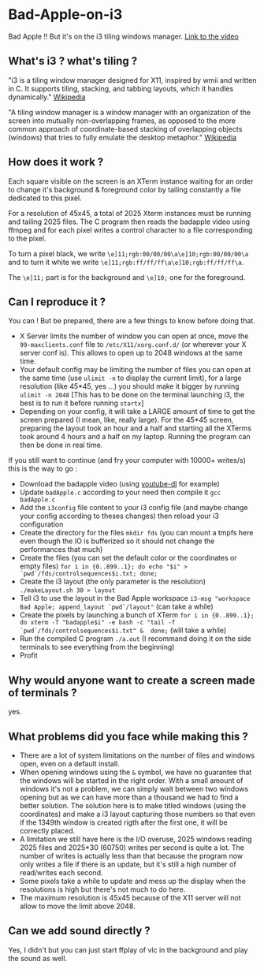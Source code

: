 # Bad-Apple-on-i3
Bad Apple !! But it's on the i3 tiling windows manager.
[Link to the video](https://www.youtube.com/watch?v=1JkRM9LUueY)

## What's i3 ? what's tiling ?
"i3 is a tiling window manager designed for X11, inspired by wmii and written in C. It supports tiling, stacking, and tabbing layouts, which it handles dynamically." [Wikipedia](https://en.wikipedia.org/wiki/I3_(window_manager))

"A tiling window manager is a window manager with an organization of the screen into mutually non-overlapping frames, as opposed to the more common approach of coordinate-based stacking of overlapping objects (windows) that tries to fully emulate the desktop metaphor." [Wikipedia](https://en.wikipedia.org/wiki/Tiling_window_manager)

## How does it work ?
Each square visible on the screen is an XTerm instance waiting for an order to change it's background & foreground color by tailing constantly a file dedicated to this pixel.

For a resolution of 45x45, a total of 2025 Xterm instances must be running and tailing 2025 files.
The C program then reads the badapple video using ffmpeg and for each pixel writes a control character to a file corresponding to the pixel.

To turn a pixel black, we write `\e]11;rgb:00/00/00\a\e]10;rgb:00/00/00\a` and to turn it white we write `\e]11;rgb:ff/ff/ff\a\e]10;rgb:ff/ff/ff\a`.

The `\e]11;` part is for the background and `\e]10;` one for the foreground.

## Can I reproduce it ?
You can ! But be prepared, there are a few things to know before doing that.
- X Server limits the number of window you can open at once, move the `99-maxclients.conf` file to `/etc/X11/xorg.conf.d/` (or wherever your X server conf is). This allows to open up to 2048 windows at the same time.
- Your default config may be limiting the number of files you can open at the same time (use `ulimit -n` to display the current limit), for a large resolution (like 45*45, yes ...) you should make it bigger by running `ulimit -n 2048` [This has to be done on the terminal launching i3, the best is to run it before running `startx`]
- Depending on your config, it will take a LARGE amount of time to get the screen prepared (I mean, like, really large). For the 45*45 screen, preparing the layout took an hour and a half and starting all the XTerms took around 4 hours and a half on my laptop. Running the program can then be done in real time.

If you still want to continue (and fry your computer with 10000+ writes/s) this is the way to go :
- Download the badapple video (using [youtube-dl](https://github.com/ytdl-org/youtube-dl/) for example)
- Update `badApple.c` according to your need then compile it `gcc badApple.c`
- Add the `i3config` file content to your i3 config file (and maybe change your config according to theses changes) then reload your i3 configuration
- Create the directory for the files `mkdir fds` (you can mount a tmpfs here even though the IO is bufferized so it should not change the performances that much)
- Create the files (you can set the default color or the coordinates or empty files) ``for i in {0..899..1}; do echo "$i" >  `pwd`/fds/controlsequences$i.txt; done;``
- Create the i3 layout (the only parameter is the resolution) `./makeLayout.sh 30 > layout`
- Tell i3 to use the layout in the Bad Apple workspace ``i3-msg "workspace Bad Apple; append_layout `pwd`/layout"`` (can take a while)
- Create the pixels by launching a bunch of XTerm ``for i in {0..899..1}; do xterm -T "badapple$i" -e bash -c "tail -f `pwd`/fds/controlsequences$i.txt" &  done;`` (will take a while)
- Run the compiled C program `./a.out` (I recommand doing it on the side terminals to see everything from the beginning)
- Profit

## Why would anyone want to create a screen made of terminals ?
yes.

## What problems did you face while making this ?
- There are a lot of system limitations on the number of files and windows open, even on a default install.
- When opening windows using the `&` symbol, we have no guarantee that the windows will be started in the right order. With a small amount of windows it's not a problem, we can simply wait between two windows opening but as we can have more than a thousand we had to find a better solution. The solution here is to make titled windows (using the coordinates) and make a i3 layout capturing those numbers so that even if the 1349th window is created rigth after the first one, it will be correctly placed.
- A limitation we still have here is the I/O overuse, 2025 windows reading 2025 files and 2025*30 (60750) writes per second is quite a lot. The number of writes is actually less than that because the program now only writes a file if there is an update, but it's still a high number of read/writes each second.
- Some pixels take a while to update and mess up the display when the resolutions is high but there's not much to do here.
- The maximum resolution is 45x45 because of the X11 server will not allow to move the limit above 2048.

## Can we add sound directly ?
Yes, I didn't but you can just start ffplay of vlc in the background and play the sound as well.
